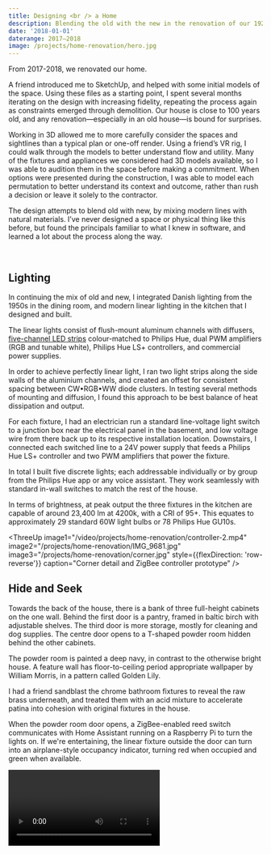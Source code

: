 ```yaml
---
title: Designing <br /> a Home
description: Blending the old with the new in the renovation of our 1920s home, adventures in custom lighting, and learning how to design in 3D.
date: '2018-01-01'
daterange: 2017–2018
image: /projects/home-renovation/hero.jpg
---
```


From 2017-2018, we renovated our home.

A friend introduced me to SketchUp, and helped with some initial models of the space. Using these files as a starting point, I spent several months iterating on the design with increasing fidelity, repeating the process again as constraints emerged through demolition. Our house is close to 100 years old, and any renovation—especially in an old house⁠—is bound for surprises.

<ImageCompare
  size="large"
  image1="/projects/home-renovation/0S7A7533-sketchup.jpg"
  image2="/projects/home-renovation/0S7A7533.jpg"  
  caption="SketchUp model and finished space"
  position="33"
/>

Working in 3D allowed me to more carefully consider the spaces and sightlines than a typical plan or one-off render. Using a friend’s VR rig, I could walk through the models to better understand flow and utility. Many of the fixtures and appliances we considered had 3D models available, so I was able to audition them in the space before making a commitment. When options were presented during the construction, I was able to model each permutation to better understand its context and outcome, rather than rush a decision or leave it solely to the contractor.

<ImageCompare
  size="large"
  image1="/projects/home-renovation/0S7A7604-before.jpg"
  image2="/projects/home-renovation/0S7A7604.jpg"
  caption="Before/after from mid-demoliton to final"
/>

The design attempts to blend old with new, by mixing modern lines with natural materials. I’ve never designed a space or physical thing like this before, but found the principals familiar to what I knew in software, and learned a lot about the process along the way.

<PostImage size="full" src="/projects/home-renovation/0S7A7686.jpg" caption="Transition from dining room to kitchen" />

<PostImage size="large" src="/projects/home-renovation/0S7A7698.jpg" />

<PostImage size="full" src="/projects/home-renovation/0S7A7712.jpg" />

<br />

## Lighting

In continuing the mix of old and new, I integrated Danish lighting from the 1950s in the dining room, and modern linear lighting in the kitchen that I designed and built.

<PostImage size="large" src="/projects/home-renovation/0S7A7555.jpg" />

The linear lights consist of flush-mount aluminum channels with diffusers, [five-channel LED strips](https://sowilodesign.com/) colour-matched to Philips Hue, dual PWM amplifiers (RGB and tunable white), Philips Hue LS+ controllers, and commercial power supplies.

In order to achieve perfectly linear light, I ran two light strips along the side walls of the aluminium channels, and created an offset for consistent spacing between CW•RGB•WW diode clusters. In testing several methods of mounting and diffusion, I found this approach to be best balance of heat dissipation and output.

<ThreeUp
  image1="/video/projects/home-renovation/light-assembly.mp4"
  image2="/projects/home-renovation/IMG_0164x.jpg"
  image3="/projects/home-renovation/IMG_0140.jpg"
  caption="Test assembly and dry fitting placement"
/>

For each fixture, I had an electrician run a standard line-voltage light switch to a junction box near the electrical panel in the basement, and low voltage wire from there back up to its respective installation location. Downstairs, I connected each switched line to a 24V power supply that feeds a Philips Hue LS+ controller and two PWM amplifiers that power the fixture.

<ThreeUp
image1="/projects/home-renovation/IMG_0039.jpg"
image2="/projects/home-renovation/IMG_0164.jpg"
image3="/projects/home-renovation/IMG_0591.jpg"
caption="Installation and initial power-up"
/>

In total I built five discrete lights; each addressable individually or by group from the Philips Hue app or any voice assistant. They work seamlessly with standard in-wall switches to match the rest of the house.

In terms of brightness, at peak output the three fixtures in the kitchen are capable of around 23,400 lm at 4200k, with a CRI of 95+. This equates to approximately 29 standard 60W light bulbs or 78 Philips Hue GU10s.

<ThreeUp
image1="/video/projects/home-renovation/controller-2.mp4"
image2="/projects/home-renovation/IMG_9681.jpg"
image3="/projects/home-renovation/corner.jpg"
style={{flexDirection: 'row-reverse'}}
caption="Corner detail and ZigBee controller prototype"
/>

## Hide and Seek

Towards the back of the house, there is a bank of three full-height cabinets on the one wall. Behind the first door is a pantry, framed in baltic birch with adjustable shelves. The third door is more storage, mostly for cleaning and dog supplies. The centre door opens to a T-shaped powder room hidden behind the other cabinets.

<PostImage size="large" src="/projects/home-renovation/0S7A7645.jpg" caption="Second handle on the left is the powder room. The lower level was previously an attached garage"/>

The powder room is painted a deep navy, in contrast to the otherwise bright house. A feature wall has floor-to-ceiling period appropriate wallpaper by William Morris, in a pattern called Golden Lily.

I had a friend sandblast the chrome bathroom fixtures to reveal the raw brass underneath, and treated them with an acid mixture to accelerate patina into cohesion with original fixtures in the house.

<PostImage size="full" src="/projects/home-renovation/0S7A8615.jpg" caption="Main floor powder room"/>

When the powder room door opens, a ZigBee-enabled reed switch communicates with Home Assistant running on a Raspberry Pi to turn the lights on. If we're entertaining, the linear fixture outside the door can turn into an airplane-style occupancy indicator, turning red when occupied and green when available.

<Video size="large" src="/video/projects/home-renovation/occupancy-demo.mp4" caption="Big stretch" />
